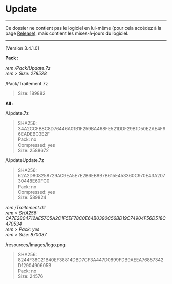 # Update

---

Ce dossier ne contient pas le logiciel en lui-même (pour cela accédez à la page [Release](https://github.com/GroupManage/GroupManage/releases)), mais contient les mises-à-jours du logiciel.

---

[Version 3.4.1.0]

**Pack :**

_rem /Pack/Update.7z_  
_rem > Size: 278528_  

/Pack/Traitement.7z  
> Size: 189882  

**All :**

/Update.7z  
> SHA256: 34A2CCFB8C8D76446A01B1F259BA468FE521DDF29B1D50E2AE4F96EADEBC3E2F  
> Pack: no  
> Compressed: yes  
> Size: 2588672  

/UpdateUpdate.7z  
> SHA256: 62A2D808258729AC9EA5E7E2B6EB8B7B615E453360C970E43A20730448E60FC0  
> Pack: no  
> Compressed: yes  
> Size: 589824 

_rem /Traitement.dll_  
_rem > SHA256: CA7E2804712AE57C5A2C1F5EF78C0E64B0390C56BD19C74904F56D518C470534_  
_rem > Pack: yes_  
_rem > Size: 870037_  

/resources/Images/logo.png  
> SHA256: 8244F38C21B40EF38814DBD7CF3A447D0899FDB9AEEA76857342D1290490605B  
> Pack: no  
> Size: 24576
